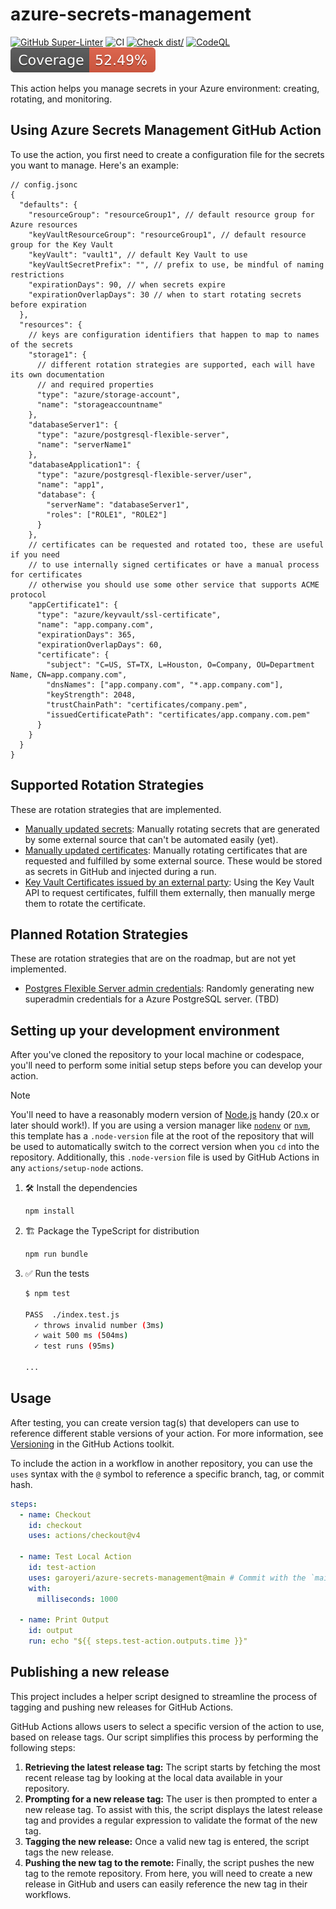 # azure-secrets-management

[![GitHub Super-Linter](https://github.com/garoyeri/azure-secrets-management/actions/workflows/linter.yml/badge.svg)](https://github.com/super-linter/super-linter)
![CI](https://github.com/garoyeri/azure-secrets-management/actions/workflows/ci.yml/badge.svg)
[![Check dist/](https://github.com/garoyeri/azure-secrets-management/actions/workflows/check-dist.yml/badge.svg)](https://github.com/garoyeri/azure-secrets-management/actions/workflows/check-dist.yml)
[![CodeQL](https://github.com/garoyeri/azure-secrets-management/actions/workflows/codeql-analysis.yml/badge.svg)](https://github.com/garoyeri/azure-secrets-management/actions/workflows/codeql-analysis.yml)
[![Coverage](./badges/coverage.svg)](./badges/coverage.svg)

This action helps you manage secrets in your Azure environment: creating,
rotating, and monitoring.

## Using Azure Secrets Management GitHub Action

To use the action, you first need to create a configuration file for the secrets
you want to manage. Here's an example:

```jsonc
// config.jsonc
{
  "defaults": {
    "resourceGroup": "resourceGroup1", // default resource group for Azure resources
    "keyVaultResourceGroup": "resourceGroup1", // default resource group for the Key Vault
    "keyVault": "vault1", // default Key Vault to use
    "keyVaultSecretPrefix": "", // prefix to use, be mindful of naming restrictions
    "expirationDays": 90, // when secrets expire
    "expirationOverlapDays": 30 // when to start rotating secrets before expiration
  },
  "resources": {
    // keys are configuration identifiers that happen to map to names of the secrets
    "storage1": {
      // different rotation strategies are supported, each will have its own documentation
      // and required properties
      "type": "azure/storage-account",
      "name": "storageaccountname"
    },
    "databaseServer1": {
      "type": "azure/postgresql-flexible-server",
      "name": "serverName1"
    },
    "databaseApplication1": {
      "type": "azure/postgresql-flexible-server/user",
      "name": "app1",
      "database": {
        "serverName": "databaseServer1",
        "roles": ["ROLE1", "ROLE2"]
      }
    },
    // certificates can be requested and rotated too, these are useful if you need
    // to use internally signed certificates or have a manual process for certificates
    // otherwise you should use some other service that supports ACME protocol
    "appCertificate1": {
      "type": "azure/keyvault/ssl-certificate",
      "name": "app.company.com",
      "expirationDays": 365,
      "expirationOverlapDays": 60,
      "certificate": {
        "subject": "C=US, ST=TX, L=Houston, O=Company, OU=Department Name, CN=app.company.com",
        "dnsNames": ["app.company.com", "*.app.company.com"],
        "keyStrength": 2048,
        "trustChainPath": "certificates/company.pem",
        "issuedCertificatePath": "certificates/app.company.com.pem"
      }
    }
  }
}
```

## Supported Rotation Strategies

These are rotation strategies that are implemented.

- [Manually updated secrets](docs/manually-rotating-secrets.md): Manually rotating secrets that are generated by some external source that can't be automated easily (yet).
- [Manually updated certificates](docs/manually-rotating-ssl-certificate.md): Manually rotating certificates that are requested and fulfilled by some external source. These would be stored as secrets in GitHub and injected during a run.
- [Key Vault Certificates issued by an external party](docs/keyvault-ssl-certificate.md): Using the Key Vault API to request certificates, fulfill them externally, then manually merge them to rotate the certificate.

## Planned Rotation Strategies

These are rotation strategies that are on the roadmap, but are not yet implemented.

- [Postgres Flexible Server admin credentials](docs/rotating-postgres-admin-credentials.md): Randomly generating new superadmin credentials for a Azure PostgreSQL server. (TBD)

## Setting up your development environment

After you've cloned the repository to your local machine or codespace, you'll
need to perform some initial setup steps before you can develop your action.

> [!NOTE]
>
> You'll need to have a reasonably modern version of
> [Node.js](https://nodejs.org) handy (20.x or later should work!). If you are
> using a version manager like [`nodenv`](https://github.com/nodenv/nodenv) or
> [`nvm`](https://github.com/nvm-sh/nvm), this template has a `.node-version`
> file at the root of the repository that will be used to automatically switch
> to the correct version when you `cd` into the repository. Additionally, this
> `.node-version` file is used by GitHub Actions in any `actions/setup-node`
> actions.

1. :hammer_and_wrench: Install the dependencies

   ```bash
   npm install
   ```

1. :building_construction: Package the TypeScript for distribution

   ```bash
   npm run bundle
   ```

1. :white_check_mark: Run the tests

   ```bash
   $ npm test

   PASS  ./index.test.js
     ✓ throws invalid number (3ms)
     ✓ wait 500 ms (504ms)
     ✓ test runs (95ms)

   ...
   ```

## Usage

After testing, you can create version tag(s) that developers can use to
reference different stable versions of your action. For more information, see
[Versioning](https://github.com/actions/toolkit/blob/master/docs/action-versioning.md)
in the GitHub Actions toolkit.

To include the action in a workflow in another repository, you can use the
`uses` syntax with the `@` symbol to reference a specific branch, tag, or commit
hash.

```yaml
steps:
  - name: Checkout
    id: checkout
    uses: actions/checkout@v4

  - name: Test Local Action
    id: test-action
    uses: garoyeri/azure-secrets-management@main # Commit with the `main` branch (could be a tag name)
    with:
      milliseconds: 1000

  - name: Print Output
    id: output
    run: echo "${{ steps.test-action.outputs.time }}"
```

## Publishing a new release

This project includes a helper script designed to streamline the process of
tagging and pushing new releases for GitHub Actions.

GitHub Actions allows users to select a specific version of the action to use,
based on release tags. Our script simplifies this process by performing the
following steps:

1. **Retrieving the latest release tag:** The script starts by fetching the most
   recent release tag by looking at the local data available in your repository.
1. **Prompting for a new release tag:** The user is then prompted to enter a new
   release tag. To assist with this, the script displays the latest release tag
   and provides a regular expression to validate the format of the new tag.
1. **Tagging the new release:** Once a valid new tag is entered, the script tags
   the new release.
1. **Pushing the new tag to the remote:** Finally, the script pushes the new tag
   to the remote repository. From here, you will need to create a new release in
   GitHub and users can easily reference the new tag in their workflows.
